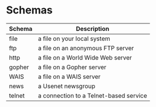 # Schemas

| Schema | Description |  
| --- | --- |  
| file | a file on your local system |    
| ftp | a file on an anonymous FTP server |  
| http | a file on a World Wide Web server |  
| gopher | a file on a Gopher server |  
| WAIS | a file on a WAIS server |  
| news | a Usenet newsgroup |  
| telnet | a connection to a Telnet-based service |  

